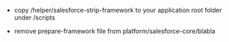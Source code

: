 - copy /helper/salesforce-strip-framework to your application root folder under /scripts

- remove prepare-framework file from platform/salesforce-core/blabla

